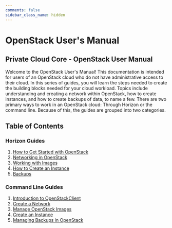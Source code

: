 ```yaml
---
comments: false
sidebar_class_name: hidden
---
```


# OpenStack User's Manual

## Private Cloud Core - OpenStack User Manual

Welcome to the OpenStack User's Manual\! This documentation is intended
for users of an OpenStack cloud who do not have administrative access to
their cloud. In this series of guides, you will learn the steps needed
to create the building blocks needed for your cloud workload. Topics
include understanding and creating a network within OpenStack, how to
create instances, and how to create backups of data, to name a few.
There are two primary ways to work in an OpenStack cloud: Through
Horizon or the command line. Because of this, the guides are grouped
into two categories.

## **Table of Contents**

### Horizon Guides

1. [How to Get Started with OpenStack](getting-started-with-openstack.md)
2. [Networking in OpenStack](network-ip-traffic.md)
3. [Working with Images](using-creating-images.md)
4. [How to Create an Instance](create-an-instance.md)
5. [Backups](backups.md)

### Command Line Guides

1. [Introduction to OpenStackClient](openstackclient.md)
2. [Create a Network](network-ip-traffic-cli.md)
3. [Manage OpenStack Images](using-creating-images-cli.md)
4. [Create an Instance](create-an-instance-cli.md)
5. [Managing Backups in OpenStack](backups-cli.md)
